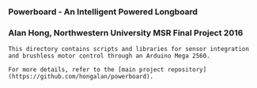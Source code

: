 ### Powerboard - An Intelligent Powered Longboard
### Alan Hong, Northwestern University MSR Final Project 2016

~~~
This directory contains scripts and libraries for sensor integration and brushless motor control through an Arduino Mega 2560.

For more details, refer to the [main project repository](https://github.com/hongalan/powerboard).